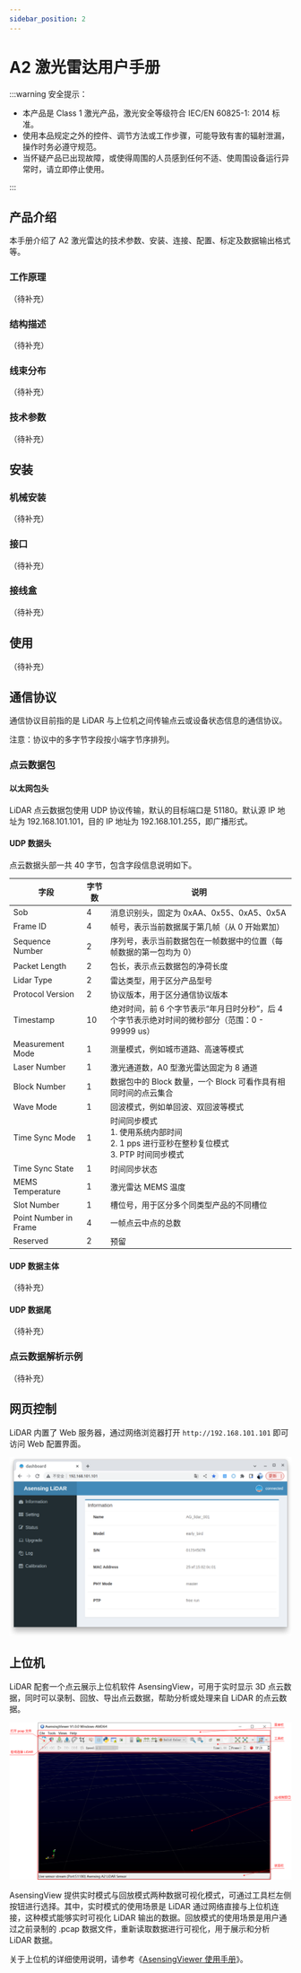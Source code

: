 ```yaml
---
sidebar_position: 2
---
```


# A2 激光雷达用户手册


:::warning 安全提示：

- 本产品是 Class 1 激光产品，激光安全等级符合 IEC/EN 60825-1: 2014 标准。
- 使用本品规定之外的控件、调节方法或工作步骤，可能导致有害的辐射泄漏，操作时务必遵守规范。
- 当怀疑产品已出现故障，或使得周围的人员感到任何不适、使周围设备运行异常时，请立即停止使用。

:::

## 产品介绍

本手册介绍了 A2 激光雷达的技术参数、安装、连接、配置、标定及数据输出格式等。



### 工作原理

（待补充）

### 结构描述

（待补充）

### 线束分布

（待补充）

### 技术参数

（待补充）

## 安装

### 机械安装

（待补充）

### 接口

（待补充）

### 接线盒

（待补充）

## 使用

（待补充）


## 通信协议

通信协议目前指的是 LiDAR 与上位机之间传输点云或设备状态信息的通信协议。

注意：协议中的多字节字段按小端字节序排列。

### 点云数据包

#### 以太网包头

LiDAR 点云数据包使用 UDP 协议传输，默认的目标端口是 51180。默认源 IP 地址为 192.168.101.101，目的 IP 地址为 192.168.101.255，即广播形式。

#### UDP 数据头

点云数据头部一共 40 字节，包含字段信息说明如下。

| 字段                  | 字节数 | 说明                                                         |
| --------------------- | ------ | ------------------------------------------------------------ |
| Sob                   | 4      | 消息识别头，固定为 0xAA、0x55、0xA5、0x5A                    |
| Frame ID              | 4      | 帧号，表示当前数据属于第几帧（从 0 开始累加）                |
| Sequence Number       | 2      | 序列号，表示当前数据包在一帧数据中的位置（每帧数据的第一包均为 0） |
| Packet Length         | 2      | 包长，表示点云数据包的净荷长度                               |
| Lidar Type            | 2      | 雷达类型，用于区分产品型号                                   |
| Protocol Version      | 2      | 协议版本，用于区分通信协议版本                               |
| Timestamp             | 10     | 绝对时间，前 6 个字节表示“年月日时分秒”，后 4 个字节表示绝对时间的微秒部分（范围：0 - 99999 us） |
| Measurement Mode      | 1      | 测量模式，例如城市道路、高速等模式                           |
| Laser Number          | 1      | 激光通道数，A0 型激光雷达固定为 8 通道                       |
| Block Number          | 1      | 数据包中的 Block 数量，一个 Block 可看作具有相同时间的点云集合 |
| Wave Mode             | 1      | 回波模式，例如单回波、双回波等模式                           |
| Time Sync Mode        | 1      | 时间同步模式<br/>1. 使用系统内部时间<br/>2. 1 pps 进行亚秒在整秒复位模式<br/>3. PTP 时间同步模式 |
| Time Sync State       | 1      | 时间同步状态                                                 |
| MEMS Temperature      | 1      | 激光雷达 MEMS 温度                                           |
| Slot Number           | 1      | 槽位号，用于区分多个同类型产品的不同槽位                     |
| Point Number in Frame | 4      | 一帧点云中点的总数                                           |
| Reserved              | 2      | 预留                                                         |



#### UDP 数据主体

（待补充）

#### UDP 数据尾

（待补充）

### 点云数据解析示例

（待补充）



## 网页控制

LiDAR 内置了 Web 服务器，通过网络浏览器打开 `http://192.168.101.101` 即可访问 Web 配置界面。

![](./images/WebServer-UI.png#center)



## 上位机

LiDAR 配套一个点云展示上位机软件 AsensingView，可用于实时显示 3D 点云数据，同时可以录制、回放、导出点云数据，帮助分析或处理来自 LiDAR 的点云数据。

![](./images/AsensingViewer_Main_UI_CN.png#center)

AsensingView 提供实时模式与回放模式两种数据可视化模式，可通过工具栏左侧按钮进行选择。其中，实时模式的使用场景是 LiDAR 通过网络直接与上位机连接，这种模式能够实时可视化 LiDAR 输出的数据。回放模式的使用场景是用户通过之前录制的 .pcap 数据文件，重新读取数据进行可视化，用于展示和分析 LiDAR 数据。

关于上位机的详细使用说明，请参考《[AsensingViewer 使用手册](/AsensingDocs/lidar/AsensingViewer_User_Manual)》。


